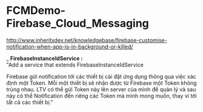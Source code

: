 # FCMDemo-Firebase_Cloud_Messaging

http://www.inheritxdev.net/knowledgebase/firebase-customise-notification-when-app-is-in-background-or-killed/

_ <b>FirebaseInstanceIdService :</b> <br>
"Add a service that extends FirebaseInstanceIdService <br>

Firebase gửi notification tới các thiết bị cài đặt ứng dụng thông qua việc xác định một Token. Mỗi một thiết bị sẽ nhận được từ Firebase một Token không trùng nhau. LTV có thể gửi Token này lên server của mình để quản lý và sau này có thể Notification đến riêng các Token mà mình mong muốn, thay vì tới tất cả các thiết bị."
